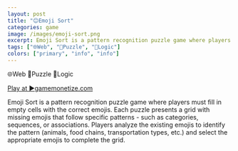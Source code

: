 ```yaml
---
layout: post
title: "😊Emoji Sort"
categories: game
image: /images/emoji-sort.png
excerpt: Emoji Sort is a pattern recognition puzzle game where players must fill in empty cells with the correct emojis. Each puzzle presents a grid with missing emojis that follow specific patterns - such as categories, sequences, or associations. 
tags: ["🌐Web", "🧩Puzzle", "🧠Logic"]
colors: ["primary", "info", "info"]
---
```


<span class="badge badge-primary">🌐Web</span>
<span class="badge badge-info">🧩Puzzle</span>
<span class="badge badge-info">🧠Logic</span>

<a href="https://html5.gamemonetize.co/g3gdro0n97mr5ar67bdj01z64283fh8k/" class="btn btn-primary btn-lg">Play at ▶️gamemonetize.com</a>

Emoji Sort is a pattern recognition puzzle game where players must fill in empty cells with the correct emojis. Each puzzle presents a grid with missing emojis that follow specific patterns - such as categories, sequences, or associations. Players analyze the existing emojis to identify the pattern (animals, food chains, transportation types, etc.) and select the appropriate emojis to complete the grid.